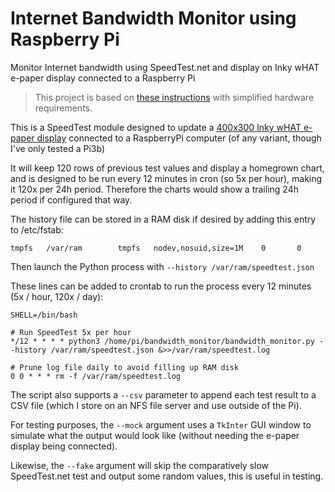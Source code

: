 # Internet Bandwidth Monitor using Raspberry Pi

Monitor Internet bandwidth using SpeedTest.net and display on Inky wHAT e-paper display connected to a Raspberry Pi

> This project is based on [these instructions](https://www.instructables.com/Bandwidth-Monitor/) with simplified hardware requirements.

This is a SpeedTest module designed to update a [400x300 Inky wHAT e-paper display](https://shop.pimoroni.com/products/inky-what?variant=21214020436051) connected to a RaspberryPi computer (of any variant, though I've only tested a Pi3b)

It will keep 120 rows of previous test values and display a homegrown chart, and is designed to be run every 12 minutes in cron (so 5x per hour), making it 120x per 24h period. Therefore the charts would show a trailing 24h period if configured that way.

The history file can be stored in a RAM disk if desired by adding this entry to /etc/fstab:

```
tmpfs   /var/ram        tmpfs   nodev,nosuid,size=1M    0       0
```

Then launch the Python process with `--history /var/ram/speedtest.json`

These lines can be added to crontab to run the process every 12 minutes (5x / hour, 120x / day):

```
SHELL=/bin/bash

# Run SpeedTest 5x per hour
*/12 * * * * python3 /home/pi/bandwidth_monitor/bandwidth_monitor.py --history /var/ram/speedtest.json &>>/var/ram/speedtest.log

# Prune log file daily to avoid filling up RAM disk
0 0 * * * rm -f /var/ram/speedtest.log
```

The script also supports a `--csv` parameter to append each test result to a CSV file (which I store on an NFS file server and use outside of the Pi).

For testing purposes, the `--mock` argument uses a `TkInter` GUI window to simulate what the output would look like (without needing the e-paper display being connected).

Likewise, the `--fake` argument will skip the comparatively slow SpeedTest.net test and output some random values, this is useful in testing.
